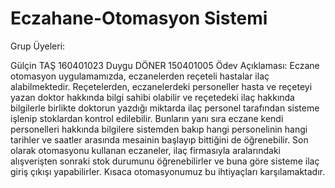 # Eczahane-Otomasyon Sistemi
	
Grup Üyeleri:

Gülçin TAŞ     160401023
Duygu DÖNER    150401005
Ödev Açıklaması:
Eczane otomasyon uygulamamızda,  eczanelerden reçeteli hastalar ilaç alabilmektedir. Reçetelerden, eczanelerdeki personeller hasta ve reçeteyi yazan doktor hakkında bilgi sahibi olabilir ve reçetedeki ilaç hakkında bilgilerle birlikte doktorun yazdığı miktarda ilaç personel tarafından sisteme işlenip stoklardan kontrol edilebilir.
Bunların yanı sıra eczane kendi personelleri hakkında bilgilere sistemden bakıp hangi personelinin hangi tarihler ve saatler arasında mesainin başlayıp bittiğini de öğrenebilir.
Son olarak otomasyonu kullanan eczaneler, ilaç firmasıyla aralarındaki alışverişten sonraki stok durumunu öğrenebilirler ve buna göre sisteme ilaç giriş çıkışı yapabilirler.
Kısaca otomasyonumuz bu ihtiyaçları karşılamaktadır.
